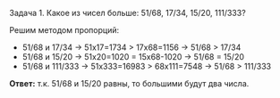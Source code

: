 Задача 1. Какое из чисел больше:
51/68, 17/34, 15/20, 111/333?

Решим методом пропорций:
 - 51/68 и 17/34 -> 51x17=1734 > 17x68=1156 -> 51/68 > 17/34
 - 51/68 и 15/20 -> 51x20=1020 = 15x68-1020 -> 51/68 = 15/20
 - 51/68 и 111/333 -> 51x333=16983 > 68x111=7548 -> 51/68 > 111/333

 **Ответ:** т.к. 51/68 и 15/20 равны, то большими будут два числа.
